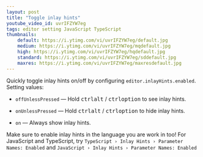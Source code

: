 ```yaml
---
layout: post
title: "Toggle inlay hints"
youtube_video_id: uvrIFZYW7eg
tags: editor setting JavaScript TypeScript
thumbnails:
    default: https://i.ytimg.com/vi/uvrIFZYW7eg/default.jpg
    medium: https://i.ytimg.com/vi/uvrIFZYW7eg/mqdefault.jpg
    high: https://i.ytimg.com/vi/uvrIFZYW7eg/hqdefault.jpg
    standard: https://i.ytimg.com/vi/uvrIFZYW7eg/sddefault.jpg
    maxres: https://i.ytimg.com/vi/uvrIFZYW7eg/maxresdefault.jpg
---
```


Quickly toggle inlay hints on/off by configuring `editor.inlayHints.enabled`. Setting values:

- `offUnlessPressed` — Hold <kbd>ctrl</kbd><kbd>alt</kbd> / <kbd>ctrl</kbd><kbd>option</kbd> to see inlay hints.

- `onUnlessPressed` — Hold <kbd>ctrl</kbd><kbd>alt</kbd> / <kbd>ctrl</kbd><kbd>option</kbd> to hide inlay hints.

- `on` — Always show inlay hints.

Make sure to enable inlay hints in the language you are work in too! For JavaScript and TypeScript, try `TypeScript › Inlay Hints › Parameter Names: Enabled` and `JavaScript › Inlay Hints › Parameter Names: Enabled`